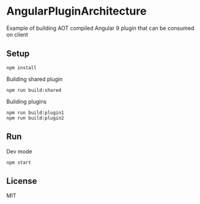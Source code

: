 # AngularPluginArchitecture

Example of building AOT compiled Angular 9 plugin that can be consumed on client

## Setup

```
npm install
```

Building shared plugin

```
npm run build:shared
```

Building plugins

```
npm run build:plugin1
npm run build:plugin2
```

## Run

Dev mode

```
npm start
```


## License

MIT
